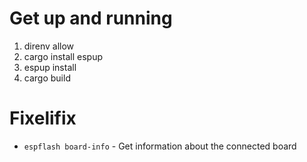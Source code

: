 # Get up and running

1. direnv allow
2. cargo install espup
3. espup install
4. cargo build

# Fixelifix

- `espflash board-info` - Get information about the connected board
